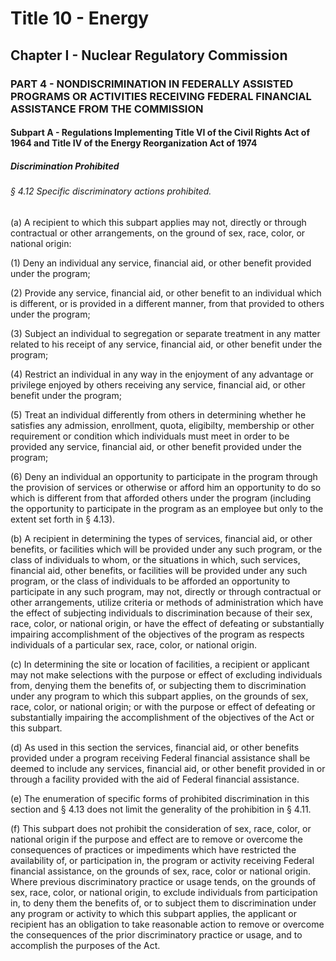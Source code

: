 
# Title 10 - Energy
## Chapter I - Nuclear Regulatory Commission
### PART 4 - NONDISCRIMINATION IN FEDERALLY ASSISTED PROGRAMS OR ACTIVITIES RECEIVING FEDERAL FINANCIAL ASSISTANCE FROM THE COMMISSION
#### Subpart A - Regulations Implementing Title VI of the Civil Rights Act of 1964 and Title IV of the Energy Reorganization Act of 1974
##### Discrimination Prohibited
###### § 4.12 Specific discriminatory actions prohibited.

(a) A recipient to which this subpart applies may not, directly or through contractual or other arrangements, on the ground of sex, race, color, or national origin:

(1) Deny an individual any service, financial aid, or other benefit provided under the program;

(2) Provide any service, financial aid, or other benefit to an individual which is different, or is provided in a different manner, from that provided to others under the program;

(3) Subject an individual to segregation or separate treatment in any matter related to his receipt of any service, financial aid, or other benefit under the program;

(4) Restrict an individual in any way in the enjoyment of any advantage or privilege enjoyed by others receiving any service, financial aid, or other benefit under the program;

(5) Treat an individual differently from others in determining whether he satisfies any admission, enrollment, quota, eligibilty, membership or other requirement or condition which individuals must meet in order to be provided any service, financial aid, or other benefit provided under the program;

(6) Deny an individual an opportunity to participate in the program through the provision of services or otherwise or afford him an opportunity to do so which is different from that afforded others under the program (including the opportunity to participate in the program as an employee but only to the extent set forth in § 4.13).

(b) A recipient in determining the types of services, financial aid, or other benefits, or facilities which will be provided under any such program, or the class of individuals to whom, or the situations in which, such services, financial aid, other benefits, or facilities will be provided under any such program, or the class of individuals to be afforded an opportunity to participate in any such program, may not, directly or through contractual or other arrangements, utilize criteria or methods of administration which have the effect of subjecting individuals to discrimination because of their sex, race, color, or national origin, or have the effect of defeating or substantially impairing accomplishment of the objectives of the program as respects individuals of a particular sex, race, color, or national origin.

(c) In determining the site or location of facilities, a recipient or applicant may not make selections with the purpose or effect of excluding individuals from, denying them the benefits of, or subjecting them to discrimination under any program to which this subpart applies, on the grounds of sex, race, color, or national origin; or with the purpose or effect of defeating or substantially impairing the accomplishment of the objectives of the Act or this subpart.

(d) As used in this section the services, financial aid, or other benefits provided under a program receiving Federal financial assistance shall be deemed to include any services, financial aid, or other benefit provided in or through a facility provided with the aid of Federal financial assistance.

(e) The enumeration of specific forms of prohibited discrimination in this section and § 4.13 does not limit the generality of the prohibition in § 4.11.

(f) This subpart does not prohibit the consideration of sex, race, color, or national origin if the purpose and effect are to remove or overcome the consequences of practices or impediments which have restricted the availability of, or participation in, the program or activity receiving Federal financial assistance, on the grounds of sex, race, color or national origin. Where previous discriminatory practice or usage tends, on the grounds of sex, race, color, or national origin, to exclude individuals from participation in, to deny them the benefits of, or to subject them to discrimination under any program or activity to which this subpart applies, the applicant or recipient has an obligation to take reasonable action to remove or overcome the consequences of the prior discriminatory practice or usage, and to accomplish the purposes of the Act.
